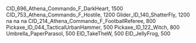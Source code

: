 CID_696_Athena_Commando_F_DarkHeart, 1500
CID_753_Athena_Commando_F_Hostile, 1200
Glider_ID_140_ShatterFly, 1200
na
na
na
CID_214_Athena_Commando_F_FootballReferee, 800
Pickaxe_ID_044_TacticalUrbanHammer, 500
Pickaxe_ID_122_Witch, 800
Umbrella_PaperParasol, 500
EID_TakeTheW, 500
EID_JellyFrog, 500